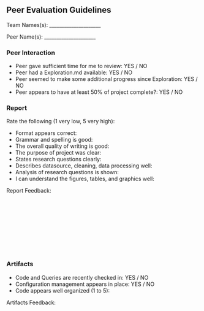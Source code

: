 Peer Evaluation Guidelines
--------------------------

Team Names(s): _____________________

Peer Name(s): _____________________

### Peer Interaction

* Peer gave sufficient time for me to review: YES / NO 
* Peer had a Exploration.md available: YES / NO
* Peer seemed to make some additional progress since Exploration: YES / NO
* Peer appears to have at least 50% of project complete?: YES / NO

### Report

Rate the following (1 very low, 5 very high):

* Format appears correct: 
* Grammar and spelling is good: 
* The overall quality of writing is good:
* The purpose of project was clear: 
* States research questions clearly:
* Describes datasource, cleaning, data processing well:
* Analysis of research questions is shown:
* I can understand the figures, tables, and graphics well:

Report Feedback:

<br/>
<br/>
<br/>
<br/>
<br/>
<br/>
<br/>
<br/>

### Artifacts

* Code and Queries are recently checked in: YES / NO
* Configuration management appears in place: YES / NO
* Code appears well organized (1 to 5): 

Artifacts Feedback:

<br/>
<br/>
<br/>
<br/>
<br/>
<br/>
<br/>
<br/>

